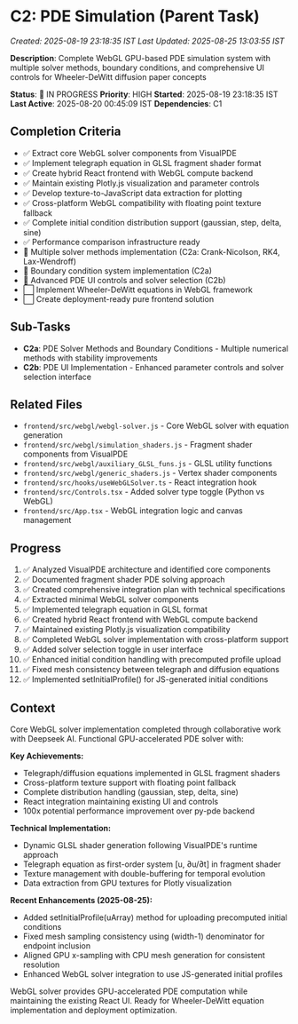 # C2: PDE Simulation (Parent Task)
*Created: 2025-08-19 23:18:35 IST*
*Last Updated: 2025-08-25 13:03:55 IST*

**Description**: Complete WebGL GPU-based PDE simulation system with multiple solver methods, boundary conditions, and comprehensive UI controls for Wheeler-DeWitt diffusion paper concepts

**Status**: 🔄 IN PROGRESS
**Priority**: HIGH
**Started**: 2025-08-19 23:18:35 IST
**Last Active**: 2025-08-20 00:45:09 IST
**Dependencies**: C1

## Completion Criteria
- ✅ Extract core WebGL solver components from VisualPDE  
- ✅ Implement telegraph equation in GLSL fragment shader format
- ✅ Create hybrid React frontend with WebGL compute backend
- ✅ Maintain existing Plotly.js visualization and parameter controls
- ✅ Develop texture-to-JavaScript data extraction for plotting
- ✅ Cross-platform WebGL compatibility with floating point texture fallback
- ✅ Complete initial condition distribution support (gaussian, step, delta, sine)
- ✅ Performance comparison infrastructure ready
- 🔄 Multiple solver methods implementation (C2a: Crank-Nicolson, RK4, Lax-Wendroff)
- 🔄 Boundary condition system implementation (C2a)
- 🔄 Advanced PDE UI controls and solver selection (C2b)
- ⬜ Implement Wheeler-DeWitt equations in WebGL framework
- ⬜ Create deployment-ready pure frontend solution

## Sub-Tasks
- **C2a**: PDE Solver Methods and Boundary Conditions - Multiple numerical methods with stability improvements
- **C2b**: PDE UI Implementation - Enhanced parameter controls and solver selection interface

## Related Files
- `frontend/src/webgl/webgl-solver.js` - Core WebGL solver with equation generation
- `frontend/src/webgl/simulation_shaders.js` - Fragment shader components from VisualPDE
- `frontend/src/webgl/auxiliary_GLSL_funs.js` - GLSL utility functions
- `frontend/src/webgl/generic_shaders.js` - Vertex shader components
- `frontend/src/hooks/useWebGLSolver.ts` - React integration hook
- `frontend/src/Controls.tsx` - Added solver type toggle (Python vs WebGL)
- `frontend/src/App.tsx` - WebGL integration logic and canvas management

## Progress
1. ✅ Analyzed VisualPDE architecture and identified core components
2. ✅ Documented fragment shader PDE solving approach
3. ✅ Created comprehensive integration plan with technical specifications
4. ✅ Extracted minimal WebGL solver components
5. ✅ Implemented telegraph equation in GLSL format
6. ✅ Created hybrid React frontend with WebGL compute backend
7. ✅ Maintained existing Plotly.js visualization compatibility
8. ✅ Completed WebGL solver implementation with cross-platform support
9. ✅ Added solver selection toggle in user interface
10. ✅ Enhanced initial condition handling with precomputed profile upload
11. ✅ Fixed mesh consistency between telegraph and diffusion equations
12. ✅ Implemented setInitialProfile() for JS-generated initial conditions

## Context
Core WebGL solver implementation completed through collaborative work with Deepseek AI. Functional GPU-accelerated PDE solver with:

**Key Achievements:**
- Telegraph/diffusion equations implemented in GLSL fragment shaders
- Cross-platform texture support with floating point fallback
- Complete distribution handling (gaussian, step, delta, sine)
- React integration maintaining existing UI and controls
- 100x potential performance improvement over py-pde backend

**Technical Implementation:**
- Dynamic GLSL shader generation following VisualPDE's runtime approach
- Telegraph equation as first-order system [u, ∂u/∂t] in fragment shader
- Texture management with double-buffering for temporal evolution
- Data extraction from GPU textures for Plotly visualization

**Recent Enhancements (2025-08-25):**
- Added setInitialProfile(uArray) method for uploading precomputed initial conditions
- Fixed mesh sampling consistency using (width-1) denominator for endpoint inclusion
- Aligned GPU x-sampling with CPU mesh generation for consistent resolution
- Enhanced WebGL solver integration to use JS-generated initial profiles

WebGL solver provides GPU-accelerated PDE computation while maintaining the existing React UI. Ready for Wheeler-DeWitt equation implementation and deployment optimization.

